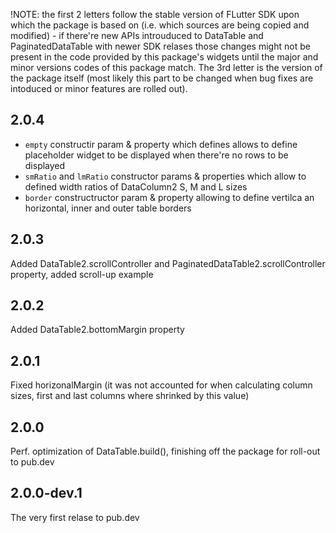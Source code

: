 !NOTE: the first 2 letters follow the stable version of FLutter SDK upon which the package is based on (i.e. which sources are being copied and modified) - if there're new APIs introuduced to DataTable and PaginatedDataTable with newer SDK relases those changes might not be present in the code provided by this package's widgets until the major and minor versions codes of this package match. The 3rd letter is the version of the package itself (most likely this part to be changed when bug fixes are intoduced or minor features are rolled out).  

## 2.0.4
- `empty` constructir param & property which defines allows to define placeholder widget to be displayed when there're no rows to be displayed
- `smRatio` and `lmRatio` constructor params & properties which allow to defined width ratios of DataColumn2 S, M and L 
sizes
- `border` constructructor param & property allowing to define vertilca an horizontal, inner and outer table borders

## 2.0.3

Added DataTable2.scrollController and PaginatedDataTable2.scrollController property, added scroll-up example

## 2.0.2

Added DataTable2.bottomMargin property

## 2.0.1

Fixed horizonalMargin (it was not accounted for when calculating column sizes, first and last columns where shrinked by this value)

## 2.0.0

Perf. optimization of DataTable.build(), finishing off the package for roll-out to pub.dev

## 2.0.0-dev.1

The very first relase to pub.dev
